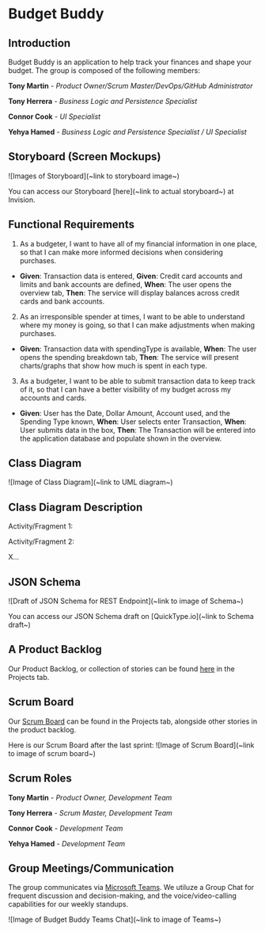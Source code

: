 # Budget Buddy

## Introduction

Budget Buddy is an application to help track your finances and shape your budget. The group is composed of the following members:

**Tony Martin** - *Product Owner/Scrum Master/DevOps/GitHub Administrator*

**Tony Herrera** - *Business Logic and Persistence Specialist*

**Connor Cook** - *UI Specialist*

**Yehya Hamed** - *Business Logic and Persistence Specialist / UI Specialist*

## Storyboard (Screen Mockups)

![Images of Storyboard](~link to storyboard image~)

You can access our Storyboard [here](~link to actual storyboard~) at Invision.

## Functional Requirements

1. As a budgeter, I want to have all of my financial information in one place, so that I can make more informed decisions when considering purchases. 
- **Given**: Transaction data is entered, **Given**: Credit card accounts and limits and bank accounts are defined, **When**: The user opens the overview tab, **Then**: The service will display balances across credit cards and bank accounts.

2. As an irresponsible spender at times, I want to be able to understand where my money is going, so that I can make adjustments when making purchases.
- **Given**: Transaction data with spendingType is available, **When**: The user opens the spending breakdown tab, **Then**: The service will present charts/graphs that show how much is spent in each type.

3. As a budgeter, I want to be able to submit transaction data to keep track of it, so that I can have a better visibility of my budget across my accounts and cards.
- **Given**: User has the Date, Dollar Amount, Account used, and the Spending Type known, **When**: User selects enter Transaction, **When**: User submits data in the box, **Then**: The Transaction will be entered into the application database and populate shown in the overview.

## Class Diagram

![Image of Class Diagram](~link to UML diagram~)

## Class Diagram Description

Activity/Fragment 1:

Activity/Fragment 2:

X...

## JSON Schema

![Draft of JSON Schema for REST Endpoint](~link to image of Schema~)

You can access our JSON Schema draft on [QuickType.io](~link to Schema draft~)

## A Product Backlog

Our Product Backlog, or collection of stories can be found [here](https://github.com/marti5a6/Budget-Buddy/projects) in the Projects tab.

## Scrum Board

Our [Scrum Board](https://github.com/marti5a6/Budget-Buddy/projects) can be found in the Projects tab, alongside other stories in the product backlog.

Here is our Scrum Board after the last sprint: ![Image of Scrum Board](~link to image of scrum board~)

## Scrum Roles

**Tony Martin** - *Product Owner, Development Team*

**Tony Herrera** - *Scrum Master, Development Team*

**Connor Cook** - *Development Team*

**Yehya Hamed** - *Development Team*

## Group Meetings/Communication

The group communicates via [Microsoft Teams](https://www.microsoft.com/en-us/microsoft-teams/group-chat-software/). We utiluze a Group Chat for frequent discussion and decision-making, and the voice/video-calling capabilities for our weekly standups.

![Image of Budget Buddy Teams Chat](~link to image of Teams~)
